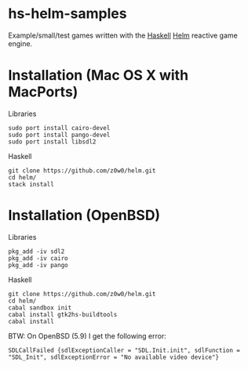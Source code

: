 hs-helm-samples
===============

Example/small/test games written with the [Haskell](http://www.haskell.org/) [Helm](http://helm-engine.org) reactive game engine.


Installation (Mac OS X with MacPorts)
=======================

Libraries

    sudo port install cairo-devel
    sudo port install pango-devel
    sudo port install libsdl2
    
Haskell

    git clone https://github.com/z0w0/helm.git
    cd helm/
    stack install

Installation (OpenBSD)
======================

Libraries

    pkg_add -iv sdl2
    pkg_add -iv cairo
    pkg_add -iv pango


Haskell

    git clone https://github.com/z0w0/helm.git
    cd helm/
    cabal sandbox init
    cabal install gtk2hs-buildtools
    cabal install

BTW: On OpenBSD (5.9) I get the following error:

    SDLCallFailed {sdlExceptionCaller = "SDL.Init.init", sdlFunction = "SDL_Init", sdlExceptionError = "No available video device"}
